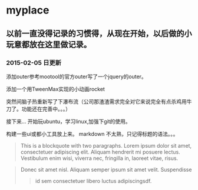 # myplace
## 以前一直没得记录的习惯得，从现在开始，以后做的小玩意都放在这里做记录。
### 2015-02-05 日更新
添加outer参考mootool的官方outer写了一个jquery的outer。

添加一个用TweenMax实现的小动画rocket

突然间脑子热重新写了下瀑布流（公司那渣渣需求完全对它来说完全有点杀鸡用牛刀了。功能还在完善中。。。）


接下来...
开始玩ubuntu，学习linux,加强下git的使用。

构建一些ui或都小工具放上来。
markdown 不太熟，只记得标题的语法。。。

> This is a blockquote with two paragraphs. Lorem ipsum dolor sit amet,
  consectetuer adipiscing elit. Aliquam hendrerit mi posuere lectus.
  Vestibulum enim wisi, viverra nec, fringilla in, laoreet vitae, risus.
  
> Donec sit amet nisl. Aliquam semper ipsum sit amet velit. Suspendisse
>> id sem consectetuer libero luctus adipiscingsdf.


